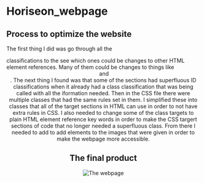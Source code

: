 # Horiseon_webpage

## Process to optimize the website

The first thing I did was go through all the <div> classifications to the see which ones could be changes to other HTML element references. Many of them could be changes to things like <header> <footer> <main> <img> and <nav>.
The next thing I found was that some of the sections had superfluous ID classifications when it already had a class classification that was being called with all the iformation needed.
Then in the CSS file there were multiple classes that had the same rules set in them. I simplified these into classes that all of the target sections in HTML can use in order to not have extra rules in CSS.
I also needed to change some of the class targets to plain HTML element reference key words in order to make the CSS targert sections of code that no longer needed a superfluous class.
From there I needed to add to add <alt> elements to the images that were given in order to make the webpage more accessible.

## The final product

![The webpage](./assets/images/final-website.jpg)